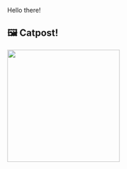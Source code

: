 Hello there!



## 🖼️ Catpost!

<sub>
    <img src="https://cdn2.thecatapi.com/images/uxEgn-jQ6.jpg" height="256">
</sub>

